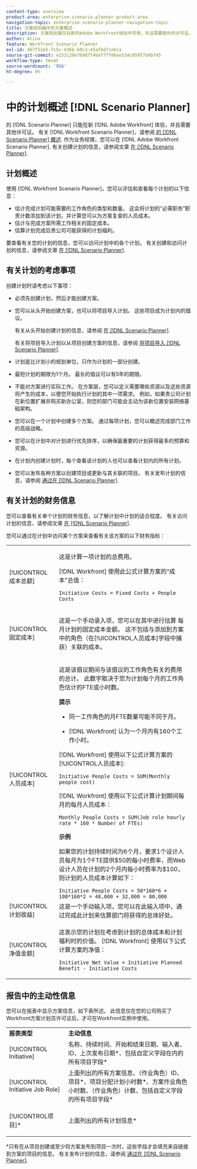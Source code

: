 ```yaml
---
content-type: overview
product-area: enterprise-scenario-planner-product-area
navigation-topic: enterprise-scenario-planner-navigation-topic
title: 方案规划器中的方案概述
description: 方案规划器仅在新的Adobe Workfront体验中可用，并且需要额外的许可证。 有关Workfront方案计划员的信息，请参阅：方案计划员概览
author: Alina
feature: Workfront Scenario Planner
exl-id: d67f51e5-7c5c-436b-b0c3-e5afbd7cebca
source-git-commit: e152c20e7b987f4bef7ffd6ee534c059f7b9bf45
workflow-type: tm+mt
source-wordcount: '956'
ht-degree: 0%

---
```


# 中的计划概述 [!DNL Scenario Planner]

的 [!DNL Scenario Planner] 只能在新 [!DNL Adobe Workfront] 体验，并且需要其他许可证。 有关 [!DNL Workfront Scenario Planner]，请参阅 [的 [!DNL Scenario Planner] 概述](../scenario-planner/scenario-planner-overview.md).
作为业务经理，您可以在 [!DNL Adobe Workfront Scenario Planner]. 有关创建计划的信息，请参阅文章 [在 [!DNL Scenario Planner]](../scenario-planner/create-and-edit-plans.md).

## 计划概述

使用 [!DNL Workfront Scenario Planner]，您可以评估和查看每个计划的以下信息：

* 估计完成计划可能需要的工作角色的类型和数量。 这会将计划的“必需职务”职责计数添加到该计划，并计算您可以为方案复查的人员成本。
* 估计与完成方案所需工作相关的固定成本。
* 估算计划完成后贵公司可能获得的计划福利。

要查看有关您的计划的信息，您可以访问计划中的各个计划。 有关创建和访问计划的信息，请参阅文章 [在 [!DNL Scenario Planner]](../scenario-planner/create-and-edit-initiatives.md).

## 有关计划的考虑事项

创建计划时请考虑以下事项：

* 必须先创建计划，然后才能创建方案。
* 您可以从头开始创建方案，也可以将项目导入计划。 这些项目成为计划内的倡议。

   有关从头开始创建计划的信息，请参阅 [在 [!DNL Scenario Planner]](../scenario-planner/create-and-edit-initiatives.md).

   有关将项目导入计划以从项目创建方案的信息，请参阅 [将项目导入 [!DNL Scenario Planner]](../scenario-planner/import-projects-to-plans.md).

* 计划是比计划小的规划单位，只作为计划的一部分创建。
* 最短计划的期限为1个月。 最长的倡议可以有5年的期限。
* 不能对方案进行实际工作。 在方案层，您可以定义需要哪些资源以及这些资源将产生的成本，以便您开始执行计划的其中一项需求。 例如，如果贵公司计划在新位置扩展并购买新办公室，则您的部门可能会主动为该新位置安装网络基础架构。
* 您可以在一个计划中创建多个方案。 通过每项计划，您可以概述完成部门工作的高级战略。
* 您可以在计划中对计划进行优先排序，以确保最重要的计划获得最多的预算和资源。
* 在计划内创建计划时，每个查看该计划的人也可以查看计划内的所有计划。

   <!--
  <p data-mc-conditions="QuicksilverOrClassic.Draft mode">(NOTE: this might change when we add to the access levels granularity)</p>
  -->

* 您可以发布各种方案以创建项目或更新与其关联的项目。 有关发布计划的信息，请参阅 [通过在 [!DNL Scenario Planner]](../scenario-planner/publish-scenarios-update-projects.md).

## 有关计划的财务信息

您可以查看有关单个计划的财务信息，以了解计划中计划的适合程度。 有关访问计划的信息，请参阅文章 [在 [!DNL Scenario Planner]](../scenario-planner/create-and-edit-initiatives.md).

您可以通过在计划中访问某个方案来查看有关该方案的以下财务指标：

<!--
<p>(NOTE: several instances drafted in the table below!) </p>
-->

<table style="table-layout:auto"> 
 <col> 
 <col> 
 <tbody> 
  <tr> 
   <td role="rowheader">[!UICONTROL成本总额]</td> 
   <td> <p style="font-weight: normal;">这是计算一项计划的总费用。 </p> <p style="font-weight: normal;">[!DNL Workfront] 使用此公式计算方案的“成本”总值：</p> <p style="font-weight: normal;"><code>Initiative Costs = Fixed Costs + People Costs</code> </p> </td> 
  </tr> 
  <tr> 
   <td role="rowheader">[!UICONTROL固定成本]</td> 
   <td> <p><span style="font-weight: normal;">这是一个手动录入项，您可以在其中进行估算 <span>每月计划的固定成本金额。</span> 这不包括与添加到方案中的角色（在[!UICONTROL人员成本]字段中捕获）关联的成本。</span> </p> </td> 
  </tr> 
  <tr> 
   <td role="rowheader">[!UICONTROL人员成本]</td> 
   <td> <p style="font-weight: normal;">这是该倡议期间与该倡议的工作角色有关的费用的总计。 此数字取决于您为计划每个月的工作角色估计的FTE或小时数。 </p> 
     <p><b>提示</b>  
     <ul> 
      <li> <p>同一工作角色的月FTE数量可能不同于月。</p> </li> 
      <li> <p>[!DNL Workfront] 认为一个月内有160个工作小时。 </p> </li> 
     </ul> 
     <p>[!DNL Workfront] 使用以下公式计算方案的[!UICONTROL人员成本]:</p> <p><code>Initiative People Costs = SUM(Monthly people cost)</code> </p> 
    <p> [!DNL Workfront] 使用以下公式计算计划期间每月的每月人员成本：</p> 
     <p><code>Monthly People Costs = SUM(Job role hourly rate * 160 * Number of FTEs)</code> </p> 
      <p><b>示例</b></p>
      <p>如果您的计划持续时间为6个月，要求1个设计人员每月为1个FTE提供$50的每小时费率，而Web设计人员在计划的2个月内每小时费率为$100，则计划的人员成本计算如下：</p>
      <code>Initiative People Costs = 50*160*6 + 100*160*2 = 48,000 + 32,000 = 80,000</code>        
  </td> 
  </tr> 
  <tr> 
   <td role="rowheader">[!UICONTROL计划收益]</td> 
   <td>这是一个手动输入项，您可以在此输入项中，通过完成此计划来估算部门将获得的总体好处。 </td> 
  </tr> 
  <tr> 
   <td role="rowheader">[!UICONTROL净值金额]</td> 
   <td> <p style="font-weight: normal;">这表示您的计划在考虑到计划的总体成本和计划福利时的价值。 [!DNL Workfront] 使用以下公式计算方案的净值：</p> <p style="font-weight: normal;"><code>Initiative Net Value = Initiative Planned Benefit - Initiative Costs</code> </p> </td> 
  </tr> 
 </tbody> 
</table>

<!--drafted content from People Costs:
(NOTE: drafted below)</p> 
       <p>Depending on whether the plan is set up to use FTEs or hours, Workfront uses the following formulas to calculate People Cost:</p> 
       <ul> 
        <li> <p>When using FTEs: </p> <p><code>People Costs = SUM(Job role hourly rate * Number of months in the Duration * 160 * Number of FTEs)</code>, where 160 is the total number of working hours in a month. </p> <p class="example" data-mc-autonum="<b>Example: </b>"><span class="autonumber"><span><b>Example: </b></span></span><span style="font-weight: normal;"> When estimating resources using FTEs,(NOTE: drafted and yellow and fix the rest of the sentence)
      <p>When using hours:</p> 
      <p><code>Monthly People Costs = SUM(Job role hourly rate * Number of hours estimated for an initiative)</code> </p> 
      <p>For information about setting up the plan to use hours or FTE, see <a href="../scenario-planner/create-and-edit-plans.md" class="MCXref xref">Create and edit plans in the Scenario Planner</a>.</p>-->

## 报告中的主动性信息

您可以在报表中显示方案信息，如下表所述。 此信息仅在您的公司购买了Workfront方案计划员许可证后，才可在Workfront实例中使用。

<table style="table-layout:auto"> 
 <col> 
 <col> 
 <tbody> 
  <tr> 
   <td><b>报表类型</b></td> 
   <td><b>主动信息</b></td> 
  </tr> 
  <tr> 
   <td>[!UICONTROL Initiative] </td> 
   <td>名称、持续时间、开始和结束日期、输入者、ID、上次发布日期*、包括自定义字段在内的所有项目字段*</td> 
  </tr> 
  <tr> 
   <td>[!UICONTROL Initiative Job Role]</td> 
   <td>上面列出的所有方案信息、（作业角色）ID、项目*、项目分配计划小时数*、方案作业角色小时数、（作业角色）计数、包括自定义字段的所有项目字段*</td> 
  </tr> 
  <tr> 
   <td><p>[!UICONTROL项目]*</p></td> 
   <td> <p>上面列出的所有计划信息*</p> </td> 
  </tr> 
 </tbody> 
</table>

*只有在从项目创建或至少将方案发布到项目一次时，这些字段才会填充来自链接到方案的项目的信息。 有关发布计划的信息，请参阅 [通过在 [!DNL Scenario Planner]](../scenario-planner/publish-scenarios-update-projects.md).
